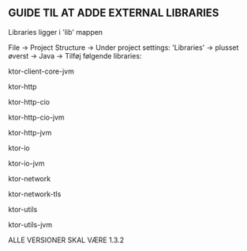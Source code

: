 ## GUIDE TIL AT ADDE EXTERNAL LIBRARIES ##

Libraries ligger i 'lib' mappen

File -> Project Structure -> Under project settings: 'Libraries' -> plusset øverst -> Java -> Tilføj følgende libraries: 

ktor-client-core-jvm

ktor-http

ktor-http-cio

ktor-http-cio-jvm

ktor-http-jvm

ktor-io

ktor-io-jvm

ktor-network

ktor-network-tls

ktor-utils

ktor-utils-jvm

ALLE VERSIONER SKAL VÆRE 1.3.2
